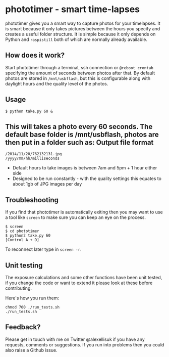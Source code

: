 phototimer - smart time-lapses
==========

phototimer gives you a smart way to capture photos for your timelapses. It is smart because it only takes pictures between the hours you specify and creates a useful folder structure. It is simple because it only depends on Python and `raspistill` both of which are normally already available.

How does it work?
------------------

Start phototimer through a terminal, ssh connection or `@reboot crontab` specifying the amount of seconds between photos after that. By default photos are stored in `/mnt/usbflash`, but this is configurable along with daylight hours and the quality level of the photos.


Usage
-----
```
$ python take.py 60 &
```

This will takes a photo every 60 seconds. The default base folder is /mnt/usbflash, photos are then put in a folder such as:
Output file format
-----------------
    /2014/11/20/762132131.jpg
    /yyyy/mm/hh/milliseconds

* Default hours to take images is between 7am and 5pm + 1 hour either side
* Designed to be run constantly - with the quality settings this equates to about 1gb of JPG images per day

Troubleshooting
---------------
If you find that phototimer is automatically exiting then you may want to use a tool like `screen` to make sure you can keep an eye on the process.

```
$ screen
$ cd phototimer
$ python2 take.py 60
[Control A + D]
```

To reconnect later type in `screen -r`.

Unit testing
------------

The exposure calculations and some other functions have been unit tested, if you change the code or want to extend it please look at these before contributing.

Here's how you run them:

```
chmod 700 ./run_tests.sh
./run_tests.sh
```

Feedback?
---------

Please get in touch with me on Twitter @alexellisuk if you have any requests, comments or suggestions. If you run into problems then you could also raise a Github issue.

